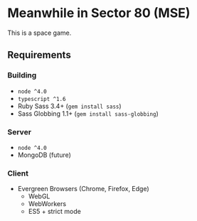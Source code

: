 # Meanwhile in Sector 80 (MSE)
This is a space game.

## Requirements

### Building
- `node ^4.0`
- `typescript ^1.6`
- Ruby Sass 3.4+ (`gem install sass`)
- Sass Globbing 1.1+ (`gem install sass-globbing`)

### Server
- `node ^4.0`
- MongoDB (future)

### Client
- Evergreen Browsers (Chrome, Firefox, Edge)
	- WebGL
	- WebWorkers
	- ES5 + strict mode